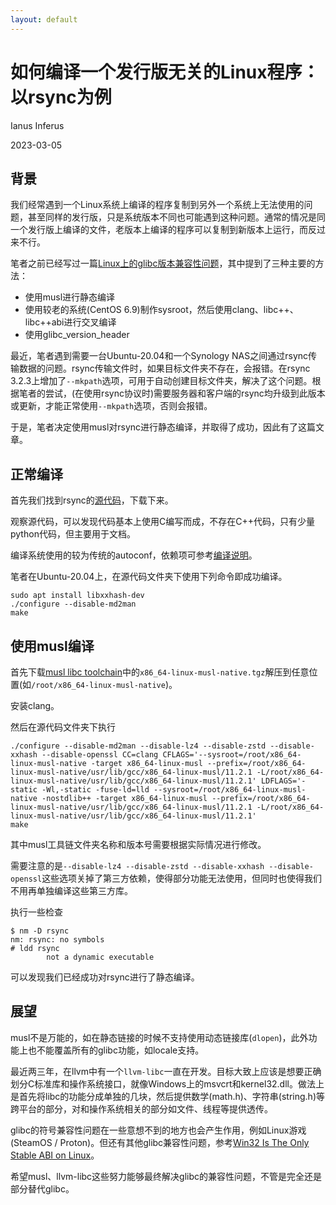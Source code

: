 ```yaml
---
layout: default
---
```


# 如何编译一个发行版无关的Linux程序：以rsync为例

Ianus Inferus

2023-03-05

## 背景

我们经常遇到一个Linux系统上编译的程序复制到另外一个系统上无法使用的问题，甚至同样的发行版，只是系统版本不同也可能遇到这种问题。通常的情况是同一个发行版上编译的文件，老版本上编译的程序可以复制到新版本上运行，而反过来不行。

笔者之前已经写过一篇[Linux上的glibc版本兼容性问题](https://ianusinferus.github.io/posts/202111/20211116_glibc.html)，其中提到了三种主要的方法：

* 使用musl进行静态编译
* 使用较老的系统(CentOS 6.9)制作sysroot，然后使用clang、libc++、libc++abi进行交叉编译
* 使用glibc_version_header

最近，笔者遇到需要一台Ubuntu-20.04和一个Synology NAS之间通过rsync传输数据的问题。rsync传输文件时，如果目标文件夹不存在，会报错。在rsync 3.2.3上增加了`--mkpath`选项，可用于自动创建目标文件夹，解决了这个问题。根据笔者的尝试，(在使用rsync协议时)需要服务器和客户端的rsync均升级到此版本或更新，才能正常使用`--mkpath`选项，否则会报错。

于是，笔者决定使用musl对rsync进行静态编译，并取得了成功，因此有了这篇文章。

## 正常编译

首先我们找到rsync的[源代码](https://github.com/WayneD/rsync)，下载下来。

观察源代码，可以发现代码基本上使用C编写而成，不存在C++代码，只有少量python代码，但主要用于文档。

编译系统使用的较为传统的autoconf，依赖项可参考[编译说明](https://github.com/WayneD/rsync/blob/master/INSTALL.md)。

笔者在Ubuntu-20.04上，在源代码文件夹下使用下列命令即成功编译。

    sudo apt install libxxhash-dev
    ./configure --disable-md2man
    make

## 使用musl编译

首先下载[musl libc toolchain](https://musl.cc/)中的`x86_64-linux-musl-native.tgz`解压到任意位置(如`/root/x86_64-linux-musl-native`)。

安装clang。

然后在源代码文件夹下执行

    ./configure --disable-md2man --disable-lz4 --disable-zstd --disable-xxhash --disable-openssl CC=clang CFLAGS='--sysroot=/root/x86_64-linux-musl-native -target x86_64-linux-musl --prefix=/root/x86_64-linux-musl-native/usr/lib/gcc/x86_64-linux-musl/11.2.1 -L/root/x86_64-linux-musl-native/usr/lib/gcc/x86_64-linux-musl/11.2.1' LDFLAGS='-static -Wl,-static -fuse-ld=lld --sysroot=/root/x86_64-linux-musl-native -nostdlib++ -target x86_64-linux-musl --prefix=/root/x86_64-linux-musl-native/usr/lib/gcc/x86_64-linux-musl/11.2.1 -L/root/x86_64-linux-musl-native/usr/lib/gcc/x86_64-linux-musl/11.2.1'
    make

其中musl工具链文件夹名称和版本号需要根据实际情况进行修改。

需要注意的是`--disable-lz4 --disable-zstd --disable-xxhash --disable-openssl`这些选项关掉了第三方依赖，使得部分功能无法使用，但同时也使得我们不用再单独编译这些第三方库。

执行一些检查

    $ nm -D rsync
    nm: rsync: no symbols
    # ldd rsync
            not a dynamic executable

可以发现我们已经成功对rsync进行了静态编译。

## 展望

musl不是万能的，如在静态链接的时候不支持使用动态链接库(`dlopen`)，此外功能上也不能覆盖所有的glibc功能，如locale支持。

最近两三年，在llvm中有一个`llvm-libc`一直在开发。目标大致上应该是想要正确划分C标准库和操作系统接口，就像Windows上的msvcrt和kernel32.dll。做法上是首先将libc的功能分成单独的几块，然后提供数学(math.h)、字符串(string.h)等跨平台的部分，对和操作系统相关的部分如文件、线程等提供透传。

glibc的符号兼容性问题在一些意想不到的地方也会产生作用，例如Linux游戏(SteamOS / Proton)。但还有其他glibc兼容性问题，参考[Win32 Is The Only Stable ABI on Linux](https://blog.hiler.eu/win32-the-only-stable-abi/)。

希望musl、llvm-libc这些努力能够最终解决glibc的兼容性问题，不管是完全还是部分替代glibc。
